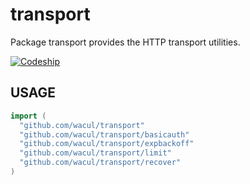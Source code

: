# transport

Package transport provides the HTTP transport utilities.

[![Codeship](https://img.shields.io/codeship/cd1b13a0-e9b6-0133-f67a-4afac8d396b8.svg?maxAge=2592000)]()

## USAGE

```go
import (
  "github.com/wacul/transport"
  "github.com/wacul/transport/basicauth"
  "github.com/wacul/transport/expbackoff"
  "github.com/wacul/transport/limit"
  "github.com/wacul/transport/recover"
)
```
